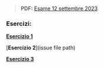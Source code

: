 > **PDF:** [Esame 12 settembre 2023](/Esami/2023/esameSettembre_conSol.pdf)

### Esercizi:

[**Esercizio 1**](/../../issues/14)

[**Esercizio 2**](issue file path)

[**Esercizio 3**](/../../issues/64)
